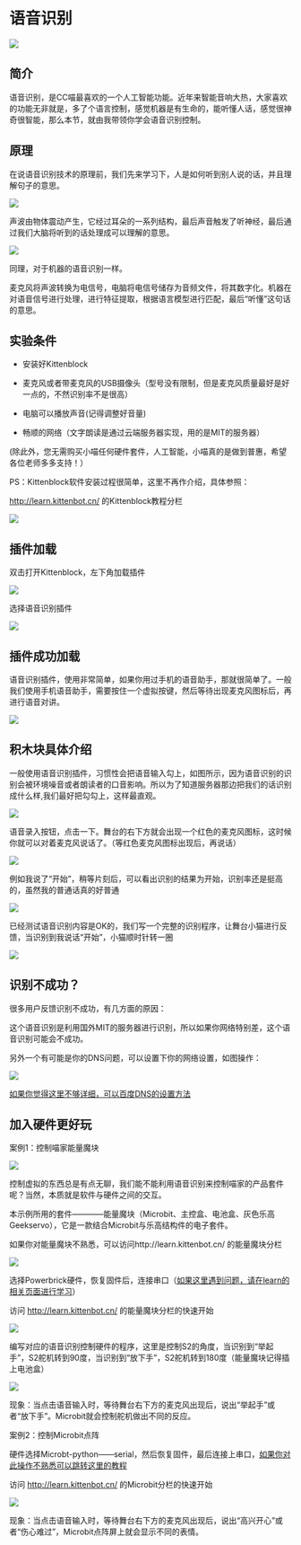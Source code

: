# 语音识别

![](./images/c03_13.png)

## 简介

语音识别，是CC喵最喜欢的一个人工智能功能。近年来智能音响大热，大家喜欢的功能无非就是，多了个语言控制，感觉机器是有生命的，能听懂人话，感觉很神奇很智能，那么本节，就由我带领你学会语音识别控制。



## 原理

在说语音识别技术的原理前，我们先来学习下，人是如何听到别人说的话，并且理解句子的意思。

![](./images/c03_12.png)

声波由物体震动产生，它经过耳朵的一系列结构，最后声音触发了听神经，最后通过我们大脑将听到的话处理成可以理解的意思。

![](./images/c03_14.png)

同理，对于机器的语音识别一样。

麦克风将声波转换为电信号，电脑将电信号储存为音频文件，将其数字化。机器在对语音信号进行处理，进行特征提取，根据语言模型进行匹配，最后“听懂”这句话的意思。

## 实验条件

- 安装好Kittenblock

- 麦克风或者带麦克风的USB摄像头（型号没有限制，但是麦克风质量最好是好一点的，不然识别率不是很高）

- 电脑可以播放声音(记得调整好音量)

- 畅顺的网络（文字朗读是通过云端服务器实现，用的是MIT的服务器）


(除此外，您无需购买小喵任何硬件套件，人工智能，小喵真的是做到普惠，希望各位老师多多支持！）

PS：Kittenblock软件安装过程很简单，这里不再作介绍，具体参照：

http://learn.kittenbot.cn/ 的Kittenblock教程分栏

![](./images/c01_16.png)

## 插件加载

双击打开Kittenblock，左下角加载插件

![](./images/c01_01.png)

选择语音识别插件

![](./images/c03_02.png)

## 插件成功加载

语音识别插件，使用非常简单，如果你用过手机的语音助手，那就很简单了。一般我们使用手机语音助手，需要按住一个虚拟按键，然后等待出现麦克风图标后，再进行语音对讲。

![](./images/c03_03.png)

## 积木块具体介绍

一般使用语音识别插件，习惯性会把语音输入勾上，如图所示，因为语音识别的识别会被环境噪音或者朗读者的口音影响。所以为了知道服务器那边把我们的话识别成什么样,我们最好把勾勾上，这样最直观。

![](./images/c03_04.png)

语音录入按钮，点击一下。舞台的右下方就会出现一个红色的麦克风图标，这时候你就可以对着麦克风说话了。（等红色麦克风图标出现后，再说话）

![](./images/c03_05.png)

例如我说了“开始”，稍等片刻后，可以看出识别的结果为开始，识别率还是挺高的，虽然我的普通话真的好普通

![](./images/c03_06.png)

已经测试语音识别内容是OK的，我们写一个完整的识别程序，让舞台小猫进行反馈，当识别到我说话“开始”，小猫顺时针转一圈

![](./images/c03_07.png)

## 识别不成功？

很多用户反馈识别不成功，有几方面的原因：

这个语音识别是利用国外MIT的服务器进行识别，所以如果你网络特别差，这个语音识别可能会不成功。

另外一个有可能是你的DNS问题，可以设置下你的网络设置，如图操作：

![](./images/c03_10.png)

[如果你觉得这里不够详细，可以百度DNS的设置方法](https://jingyan.baidu.com/article/046a7b3e934bf5f9c27fa9f0.html)

## 加入硬件更好玩

案例1：控制喵家能量魔块

![](./images/c03_16.png)

控制虚拟的东西总是有点无聊，我们能不能利用语音识别来控制喵家的产品套件呢？当然，本质就是软件与硬件之间的交互。

本示例所用的套件————能量魔块（Microbit、主控盒、电池盒、灰色乐高Geekservo），它是一款结合Microbit与乐高结构件的电子套件。

如果你对能量魔块不熟悉，可以访问http://learn.kittenbot.cn/ 的能量魔块分栏

![](./images/c03_15.png)
 
选择Powerbrick硬件，恢复固件后，连接串口（[如果这里遇到问题，请在learn的相关页面进行学习](http://learn.kittenbot.cn/zh_CN/latest/powerbrick_KB/index.html)）

访问 http://learn.kittenbot.cn/ 的能量魔块分栏的快速开始

![](./images/c03_09.png)

编写对应的语音识别控制硬件的程序，这里是控制S2的角度，当识别到“举起手”，S2舵机转到90度，当识别到“放下手”，S2舵机转到180度（能量魔块记得插上电池盒）

![](./images/c03_08.png)

现象：当点击语音输入时，等待舞台右下方的麦克风出现后，说出“举起手”或者“放下手”。Microbit就会控制舵机做出不同的反应。

案例2：控制Microbit点阵

硬件选择Microbt-python——serial，然后恢复固件，最后连接上串口，[如果你对此操作不熟悉可以跳转这里的教程](http://learn.kittenbot.cn/zh_CN/latest/microbit/microbit_kittenblock/03microbit%E4%BD%BF%E7%94%A8%E5%9C%A8%E7%BA%BF%E8%B0%83%E8%AF%95%E6%A8%A1%E5%BC%8F.html)

访问 http://learn.kittenbot.cn/ 的Microbit分栏的快速开始

![](./images/c03_11.png)

现象：当点击语音输入时，等待舞台右下方的麦克风出现后，说出“高兴开心”或者“伤心难过”，Microbit点阵屏上就会显示不同的表情。